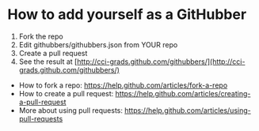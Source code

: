 # How to add yourself as a GitHubber

1. Fork the repo
2. Edit githubbers/githubbers.json from YOUR repo
3. Create a pull request
4. See the result at [http://cci-grads.github.com/githubbers/](http://cci-grads.github.com/githubbers/)

- How to fork a repo: https://help.github.com/articles/fork-a-repo
- How to create a pull request: https://help.github.com/articles/creating-a-pull-request
- More about using pull requests: https://help.github.com/articles/using-pull-requests
